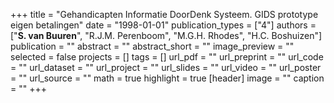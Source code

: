 +++
title = "Gehandicapten Informatie DoorDenk Systeem. GIDS prototype eigen betalingen"
date = "1998-01-01"
publication_types = ["4"]
authors = ["**S. van Buuren**", "R.J.M. Perenboom", "M.G.H. Rhodes", "H.C. Boshuizen"]
publication = ""
abstract = ""
abstract_short = ""
image_preview = ""
selected = false
projects = []
tags = []
url_pdf = ""
url_preprint = ""
url_code = ""
url_dataset = ""
url_project = ""
url_slides = ""
url_video = ""
url_poster = ""
url_source = ""
math = true
highlight = true
[header]
image = ""
caption = ""
+++
